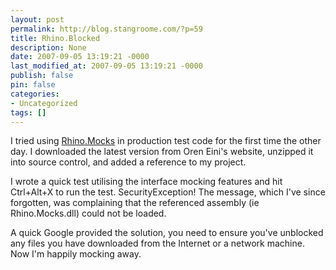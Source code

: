 ```yaml
---
layout: post
permalink: http://blog.stangroome.com/?p=59
title: Rhino.Blocked
description: None
date: 2007-09-05 13:19:21 -0000
last_modified_at: 2007-09-05 13:19:21 -0000
publish: false
pin: false
categories:
- Uncategorized
tags: []
---
```

I tried using [Rhino.Mocks](http://ayende.com/projects/rhino-mocks.aspx) in production test code for the first time the other day. I downloaded the latest version from Oren Eini's website, unzipped it into source control, and added a reference to my project.

I wrote a quick test utilising the interface mocking features and hit Ctrl+Alt+X to run the test. SecurityException! The message, which I've since forgotten, was complaining that the referenced assembly (ie Rhino.Mocks.dll) could not be loaded.

A quick Google provided the solution, you need to ensure you've unblocked any files you have downloaded from the Internet or a network machine. Now I'm happily mocking away.

